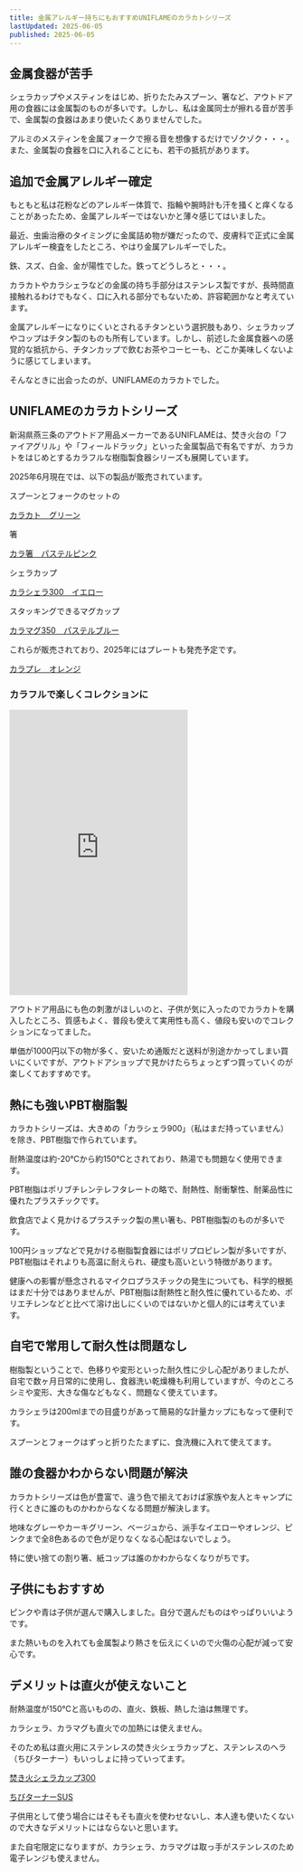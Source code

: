 ```yaml
---
title: 金属アレルギー持ちにもおすすめUNIFLAMEのカラカトシリーズ
lastUpdated: 2025-06-05
published: 2025-06-05
---
```


## 金属食器が苦手
シェラカップやメスティンをはじめ、折りたたみスプーン、箸など、アウトドア用の食器には金属製のものが多いです。しかし、私は金属同士が擦れる音が苦手で、金属製の食器はあまり使いたくありませんでした。

アルミのメスティンを金属フォークで擦る音を想像するだけでゾクゾク・・・。
また、金属製の食器を口に入れることにも、若干の抵抗があります。

## 追加で金属アレルギー確定

もともと私は花粉などのアレルギー体質で、指輪や腕時計も汗を掻くと痒くなることがあったため、金属アレルギーではないかと薄々感じてはいました。

最近、虫歯治療のタイミングに金属詰め物が嫌だったので、皮膚科で正式に金属アレルギー検査をしたところ、やはり金属アレルギーでした。

鉄、スズ、白金、金が陽性でした。鉄ってどうしろと・・・。

カラカトやカラシェラなどの金属の持ち手部分はステンレス製ですが、長時間直接触れるわけでもなく、口に入れる部分でもないため、許容範囲かなと考えています。

金属アレルギーになりにくいとされるチタンという選択肢もあり、シェラカップやコップはチタン製のものも所有しています。しかし、前述した金属食器への感覚的な抵抗から、チタンカップで飲むお茶やコーヒーも、どこか美味しくないように感じてしまいます。

そんなときに出会ったのが、UNIFLAMEのカラカトでした。

## UNIFLAMEのカラカトシリーズ

新潟県燕三条のアウトドア用品メーカーであるUNIFLAMEは、焚き火台の「ファイアグリル」や「フィールドラック」といった金属製品で有名ですが、カラカトをはじめとするカラフルな樹脂製食器シリーズも展開しています。

2025年6月現在では、以下の製品が販売されています。

スプーンとフォークのセットの

[カラカト　グリーン](https://www.uniflame.co.jp/product/668795)

箸

[カラ箸　パステルピンク](https://www.uniflame.co.jp/product/666555)

シェラカップ

[カラシェラ300　イエロー](https://www.uniflame.co.jp/product/666715)

スタッキングできるマグカップ

[カラマグ350　パステルブルー](https://www.uniflame.co.jp/product/666883)

これらが販売されており、2025年にはプレートも発売予定です。

[カラプレ　オレンジ](https://www.uniflame.co.jp/product/666883)

### カラフルで楽しくコレクションに

<iframe width="315" height="505" src="https://www.youtube.com/embed/Pd4uFhu2BWY" title="" frameborder="0" allow="accelerometer; autoplay; clipboard-write; encrypted-media; gyroscope; picture-in-picture; web-share" referrerpolicy="strict-origin-when-cross-origin" allowfullscreen></iframe>

アウトドア用品にも色の刺激がほしいのと、子供が気に入ったのでカラカトを購入したところ、質感もよく、普段も使えて実用性も高く、値段も安いのでコレクションになってました。

単価が1000円以下の物が多く、安いため通販だと送料が別途かかってしまい買いにくいですが、アウトドアショップで見かけたらちょっとずつ買っていくのが楽しくておすすめです。


## 熱にも強いPBT樹脂製

カラカトシリーズは、大きめの「カラシェラ900」（私はまだ持っていません）を除き、PBT樹脂で作られています。

耐熱温度は約-20℃から約150℃とされており、熱湯でも問題なく使用できます。

PBT樹脂はポリブチレンテレフタレートの略で、耐熱性、耐衝撃性、耐薬品性に優れたプラスチックです。

飲食店でよく見かけるプラスチック製の黒い箸も、PBT樹脂製のものが多いです。

100円ショップなどで見かける樹脂製食器にはポリプロピレン製が多いですが、PBT樹脂はそれよりも高温に耐えられ、硬度も高いという特徴があります。

健康への影響が懸念されるマイクロプラスチックの発生についても、科学的根拠はまだ十分ではありませんが、PBT樹脂は耐熱性と耐久性に優れているため、ポリエチレンなどと比べて溶け出しにくいのではないかと個人的には考えています。


## 自宅で常用して耐久性は問題なし

樹脂製ということで、色移りや変形といった耐久性に少し心配がありましたが、自宅で数ヶ月日常的に使用し、食器洗い乾燥機も利用していますが、今のところシミや変形、大きな傷などもなく、問題なく使えています。

カラシェラは200mlまでの目盛りがあって簡易的な計量カップにもなって便利です。

スプーンとフォークはずっと折りたたまずに、食洗機に入れて使えてます。

## 誰の食器かわからない問題が解決

カラカトシリーズは色が豊富で、違う色で揃えておけば家族や友人とキャンプに行くときに誰のものかわからなくなる問題が解決します。

地味なグレーやカーキグリーン、ベージュから、派手なイエローやオレンジ、ピンクまで全8色あるので色が足りなくなる心配はないでしょう。

特に使い捨ての割り箸、紙コップは誰のかわからなくなりがちです。

## 子供にもおすすめ

ピンクや青は子供が選んで購入しました。自分で選んだものはやっぱりいいようです。

また熱いものを入れても金属製より熱さを伝えにくいので火傷の心配が減って安心です。


## デメリットは直火が使えないこと

耐熱温度が150℃と高いものの、直火、鉄板、熱した油は無理です。

カラシェラ、カラマグも直火での加熱には使えません。

そのため私は直火用にステンレスの焚き火シェラカップと、ステンレスのヘラ（ちびターナー）もいっしょに持っていってます。

[焚き火シェラカップ300](https://www.uniflame.co.jp/product/668672)

[ちびターナーSUS](https://www.uniflame.co.jp/product/662243)

子供用として使う場合にはそもそも直火を使わせないし、本人達も使いたくないので大きなデメリットにはならないと思います。

また自宅限定になりますが、カラシェラ、カラマグは取っ手がステンレスのため電子レンジも使えません。
